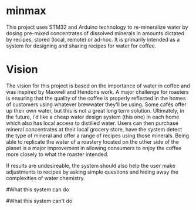 # minmax
This project uses STM32 and Arduino technology to re-mineralize water by dosing pre-mixed concentrates of dissolved minerals in amounts dictated by recipes, stored (local, remote) or ad-hoc. It is primarily intended as a system for designing and sharing recipes for water for coffee.

# Vision
The vision for this project is based on the importance of water in coffee and was inspired by Maxwell and Hendons work. A major challenge for roasters is ensuring that the quality of the coffee is properly reflected in the homes of customers using whatever brewwater they'll be using. Some cafés offer up their own water, but this is not a great long term solution. Ultimately, in the future, i'd like a cheap water design system (this one) in each home which also has local access to distilled water. Users can then purchase mineral concentrates at their local grocery store, have the system detect the type of mineral and offer a range of recipes using those minerals. Being able to replicate the water of a roastery located on the other side of the planet is a major improvement in allowing consumers to enjoy the coffee more closely to what the roaster intended.

If results are undesireable, the system should also help the user make adjustments to recipes by asking simple questions and hiding away the complexities of water chemistry.

#What this system can do

#What this system can't do
